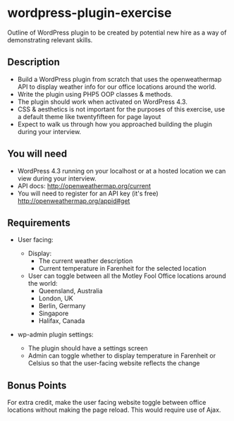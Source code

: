 # wordpress-plugin-exercise
Outline of WordPress plugin to be created by potential new hire as a way of demonstrating relevant skills.

Description
-----------

* Build a WordPress plugin from scratch that uses the openweathermap API to display weather info for our office locations around the world.
* Write the plugin using PHP5 OOP classes & methods. 
* The plugin should work when activated on WordPress 4.3.
* CSS & aesthetics is not important for the purposes of this exercise, use a default theme like twentyfifteen for page layout
* Expect to walk us through how you approached building the plugin during your interview. 

You will need
-------------

* WordPress 4.3 running on your localhost or at a hosted location we can view during your interview.
* API docs: http://openweathermap.org/current
* You will need to register for an API key (it's free) http://openweathermap.org/appid#get

Requirements
------------

* User facing:

    * Display:
        * The current weather description
        * Current temperature in Farenheit for the selected location
    * User can toggle between all the Motley Fool Office locations around the world:
        * Queensland, Australia
        * London, UK
        * Berlin, Germany
        * Singapore
        * Halifax, Canada
        
* wp-admin plugin settings:
    
    * The plugin should have a settings screen
    * Admin can toggle whether to display temperature in Farenheit or Celsius so that the user-facing website reflects the change

Bonus Points
------------

For extra credit, make the user facing website toggle between office locations without making the page reload. This would require use of Ajax. 


